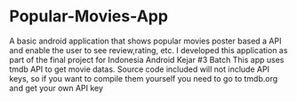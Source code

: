 # Popular-Movies-App
A basic android application that shows popular movies poster based a API and enable the user to see review,rating, etc.
I developed this application as part of the final project for Indonesia Android Kejar #3 Batch
This app uses tmdb API to get movie datas. Source code included will not include API keys, so if you want to compile them yourself
you need to go to tmdb.org and get your own API key
